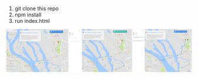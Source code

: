 1. git clone this repo
2. npm install
3. run index.html


![ScreenShot](https://github.com/Bartimeys/myLocation/blob/master/img/img.png)


